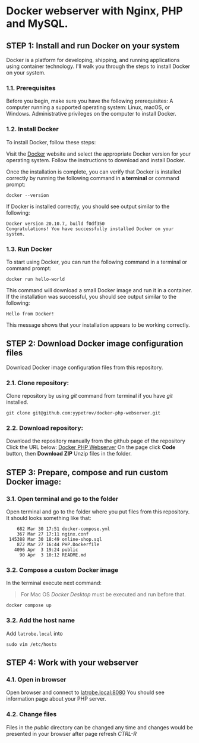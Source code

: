 # Docker webserver with Nginx, PHP and MySQL.

## STEP 1: Install and run Docker on your system
Docker is a platform for developing, shipping, and running applications using container technology. I'll walk you through the steps to install Docker on your system.

### 1.1. Prerequisites
Before you begin, make sure you have the following prerequisites:
A computer running a supported operating system: Linux, macOS, or Windows.
Administrative privileges on the computer to install Docker.

### 1.2. Install Docker
To install Docker, follow these steps:

Visit the [Docker](https://docker.com) website and select the appropriate Docker version for your operating system.
Follow the instructions to download and install Docker.

Once the installation is complete, you can verify that Docker is installed correctly 
by running the following command in **a terminal** or command prompt:
```
docker --version
```
If Docker is installed correctly, you should see output similar to the following:
```
Docker version 20.10.7, build f0df350
Congratulations! You have successfully installed Docker on your system.
```

### 1.3. Run Docker
To start using Docker, you can run the following command in a terminal or command prompt:

```
docker run hello-world
```
This command will download a small Docker image and run it in a container. If the installation was successful, you should see output similar to the following:

```
Hello from Docker!
```
This message shows that your installation appears to be working correctly.

## STEP 2: Download Docker image configuration files
Download Docker image configuration files from this repository.
### 2.1. Clone repository:
Clone repository by using *git* command from terminal if you have *git* installed.
```
git clone git@github.com:yypetrov/docker-php-webserver.git
```
### 2.2. Download repository:
Download the repository manually from the github page of the repository
Click the URL below:
[Docker PHP Webserver](https://github.com/yypetrov/docker-php-webserver)
On the page click **Code** button, then **Download ZIP**
Unzip files in the folder.

## STEP 3: Prepare, compose and run custom Docker image:
### 3.1. Open terminal and go to the folder
Open terminal and go to the folder where you put files from this repository.
It should looks something like that:
```
    682 Mar 30 17:51 docker-compose.yml
    367 Mar 27 17:11 nginx.conf
 145388 Mar 30 18:49 online-shop.sql
    872 Mar 27 16:44 PHP.Dockerfile
   4096 Apr  3 19:24 public
     90 Apr  3 10:12 README.md
```
### 3.2. Compose a custom Docker image
In the terminal execute next command:
> For Mac OS *Docker Desktop* must be executed and run before that.
```
docker compose up
```
### 3.2. Add the host name
Add `latrobe.local` into 
```
sudo vim /etc/hosts
```


## STEP 4: Work with your webserver
### 4.1. Open in browser
Open browser and connect to [latrobe.local:8080](http://latrobe.local:8080)
You should see information page about your PHP server.

### 4.2. Change files
Files in the *public* directory can be changed any time 
and changes would be presented in your browser after page refresh *CTRL-R*

